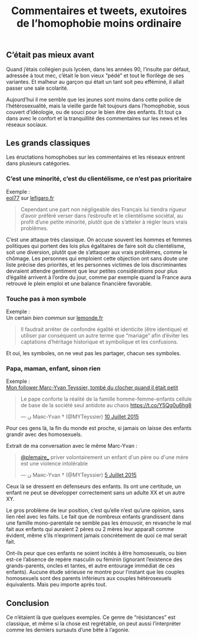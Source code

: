 ﻿---
title: "Commentaires et tweets, exutoires de l’homophobie moins ordinaire"
Date: 2015-07-13T11:00:00Z
categories: 
- "Société"
Tags: 
- "Mariage pour tous"
- "Homophobie"
Slug: commentaires-et-tweets-exutoires-de-l-homophobie-moins-ordinaire
Summary: Ou comment l’homophobie vieille garde, passée de mode, s’exprime aujourd’hui bien tranquillement par internet.
---

## C’était pas mieux avant

Quand j’étais collégien puis lycéen, dans les années 90, l’insulte par défaut, adressée à tout mec, c’était le bon vieux “pédé” et tout le florilège de ses variantes. Et malheur au garçon qui était un tant soit peu efféminé, il allait passer une sale scolarité.  

Aujourd’hui il me semble que les jeunes sont moins dans cette police de l’hétérosexualité, mais la vieille garde fait toujours dans l’homophobie, sous couvert d’idéologie, ou de souci pour le bien être des enfants. Et tout ça dans avec le confort et la tranquillité des commentaires sur les news et les réseaux sociaux.

## Les grands classiques

Les éructations homophobes sur les commentaires et les réseaux entrent dans plusieurs catégories.  

### C’est une minorité, c’est du clientélisme, ce n’est pas prioritaire
Exemple :  
[eol77](http://plus.lefigaro.fr/page/eol77-424485) sur [lefigaro.fr](http://www.lefigaro.fr)
> Cependant une part non négligeable des Français lui tiendra rigueur d’avoir préféré verser dans l’esbroufe et le clientélisme sociétal, au profit d’une petite minorité, plutôt que de s’atteler à régler leurs vrais problêmes.

C’est une attaque très classique. On accuse souvent les hommes et femmes politiques qui portent des lois plus égalitaires de faire soit du clientélisme, soit une diversion, plutôt que de s’attaquer aux vrais problèmes, comme le chômage. 
Les personnes qui emploient cette objection ont sans doute une liste précise des priorités, et les personnes victimes de lois discriminantes devraient attendre gentiment que leur petites considérations pour plus d’égalité arrivent à l’ordre du jour, comme par exemple quand la France aura retrouvé le plein emploi et une balance financière favorable.

### Touche pas à mon symbole
Exemple :  
Un certain *bien commun* sur [lemonde.fr](http://www.lemonde.fr/les-decodeurs/article/2015/04/23/mariage-pour-tous-deux-ans-apres-un-bilan-en-chiffres_4621629_4355770.html)
> Il faudrait arrêter de confondre égalité et identicite (être identique) et utiliser par conséquent un autre terme que “mariage” afin d’éviter les captations d’héritage historique et symbolique et les confusions.

Et oui, les symboles, on ne veut pas les partager, chacun ses symboles.


### Papa, maman, enfant, sinon rien
Exemple :  
[Mon follower Marc-Yvan Teyssier, tombé du clocher quand il était petit](https://twitter.com/MYTeyssier/status/619522738114457600)
<blockquote class="twitter-tweet" lang="fr"><p lang="fr" dir="ltr">Le pape conforte la réalité de la famille homme-femme-enfants cellule de base de la société&#10;seul antidote au chaos <a href="https://t.co/Y5Qg0u6hg8">https://t.co/Y5Qg0u6hg8</a></p>&mdash; ن Maяc-Yvan † (@MYTeyssier) <a href="https://twitter.com/MYTeyssier/status/619522738114457600">10 Juillet 2015</a></blockquote>
<script async src="//platform.twitter.com/widgets.js" charset="utf-8"></script>

Pour ces gens là, la fin du monde est proche, si jamais on laisse des enfants grandir avec des homosexuels.

Extrait de ma conversation avec le même Marc-Yvan :
<blockquote class="twitter-tweet" lang="fr"><p lang="fr" dir="ltr"><a href="https://twitter.com/plemaire_">@plemaire_</a> priver volontairement un enfant d&#39;un père ou d&#39;une mère est une violence intolérable</p>&mdash; ن Maяc-Yvan † (@MYTeyssier) <a href="https://twitter.com/MYTeyssier/status/617723189871906816">5 Juillet 2015</a></blockquote>
<script async src="//platform.twitter.com/widgets.js" charset="utf-8"></script>

Ceux là se dressent en défenseurs des enfants.
Ils ont une certitude, un enfant ne peut se développer correctement sans un adulte XX et un autre XY.

Le gros problème de leur position, c’est qu’elle n’est qu’une opinion, sans lien réel avec les faits.
Le fait que de nombreux enfants grandissent dans une famille mono-parentale ne semble pas les émouvoir, en revanche le mal fait aux enfants qui auraient 2 pères ou 2 mères leur apparaît comme évident, même s’ils n’expriment jamais concrètement de quoi ce mal serait fait. 

Ont-ils peur que ces enfants ne soient incités à être homosexuels, ou bien est-ce l’absence de repère masculin ou féminin (ignorant l’existence des grands-parents, oncles et tantes, et autre entourage immédiat de ces enfants).
Aucune étude sérieuse ne montre pour l’instant que les couples homosexuels sont des parents inférieurs aux couples hétérosexuels équivalents. 
Mais peu importe après tout.


## Conclusion

Ce n’étaient là que quelques exemples. Ce genre de “résistances” est classique, et même si la chose est regrétable, on peut aussi l’interpréter comme les derniers sursauts d’une bête à l’agonie.
